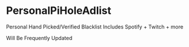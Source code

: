 # PersonalPiHoleAdlist
Personal Hand Picked/Verified Blacklist
Includes Spotify + Twitch + more

Will Be Frequently Updated
